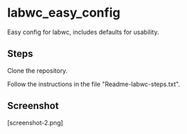 # labwc_easy_config
Easy config for labwc, includes defaults for usability.

## Steps

Clone the repository. 

Follow the instructions in the file "Readme-labwc-steps.txt". 

## Screenshot

[screenshot-2.png]
